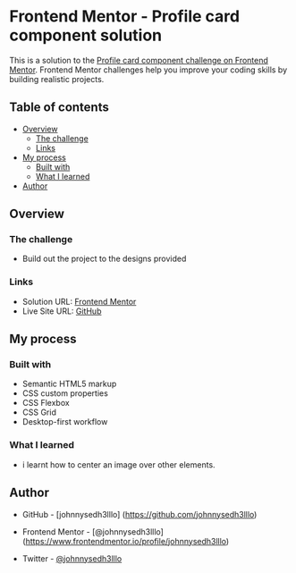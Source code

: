 # Frontend Mentor - Profile card component solution

This is a solution to the [Profile card component challenge on Frontend Mentor](https://www.frontendmentor.io/challenges/profile-card-component-cfArpWshJ). Frontend Mentor challenges help you improve your coding skills by building realistic projects. 

## Table of contents

- [Overview](#overview)
  - [The challenge](#the-challenge)
  - [Links](#links)
- [My process](#my-process)
  - [Built with](#built-with)
  - [What I learned](#what-i-learned)
- [Author](#author)

## Overview

### The challenge

- Build out the project to the designs provided

### Links

- Solution URL: [Frontend Mentor](https://www.frontendmentor.io/solutions/profile-card-component-built-with-css-flexbox-grid-and-css-positioning-RuHX409sTZ)
- Live Site URL: [GitHub](https://johnnysedh3lllo.github.io/profile-card-component-frontend-mentor/)

## My process

### Built with

- Semantic HTML5 markup
- CSS custom properties
- CSS Flexbox
- CSS Grid
- Desktop-first workflow

### What I learned
- i learnt how to center an image over other elements.

## Author
- GitHub - [johnnysedh3lllo] (https://github.com/johnnysedh3lllo)

- Frontend Mentor - [@johnnysedh3lllo] (https://www.frontendmentor.io/profile/johnnysedh3lllo)

- Twitter - [@johnnysedh3lllo](https://www.twitter.com/johnnysedh3lllo)
